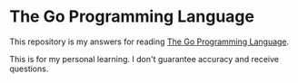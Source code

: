 # The Go Programming Language

This repository is my answers for reading [The Go Programming Language](http://www.gopl.io/).

This is for my personal learning. I don't guarantee accuracy and receive questions.

